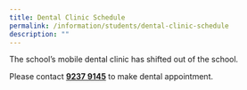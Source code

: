 ```yaml
---
title: Dental Clinic Schedule
permalink: /information/students/dental-clinic-schedule
description: ""
---
```

<p>The school&rsquo;s mobile dental clinic has shifted out of the school.&nbsp;</p>
<p>Please contact&nbsp;<strong><u>9237 9145</u></strong>&nbsp;to make dental appointment.&nbsp;</p>